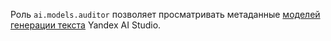 Роль `ai.models.auditor` позволяет просматривать метаданные [моделей генерации текста](../../../ai-studio/concepts/generation/models.md) Yandex AI Studio.
